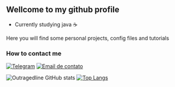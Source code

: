 ## Wellcome to my github profile

- Currently studying java ☕

Here you will find some personal projects, config files and tutorials

### How to contact me
[![Telegram](https://img.shields.io/badge/Telegram-2CA5E0?style=for-the-badge&logo=telegram&logoColor=white)](http://t.me/outragedline)
[![Email de contato](https://img.shields.io/badge/Microsoft_Outlook-0078D4?style=for-the-badge&logo=microsoft-outlook&logoColor=white) ](mailto:diegojanson31@outlook.com)

![Outragedline GitHub stats](https://github-readme-stats.vercel.app/api?username=outragedline&show_icons=true&theme=dracula)
[![Top Langs](https://github-readme-stats.vercel.app/api/top-langs/?username=outragedline&layout=compact&theme=dracula)](https://github.com/anuraghazra/github-readme-stats)
